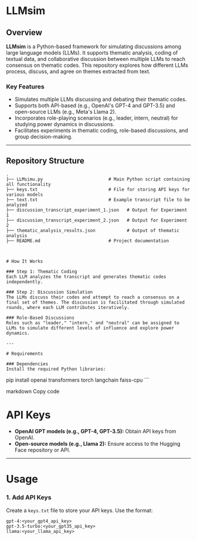 # LLMsim

## Overview

**LLMsim** is a Python-based framework for simulating discussions among large language models (LLMs). It supports thematic analysis, coding of textual data, and collaborative discussion between multiple LLMs to reach consensus on thematic codes. This repository explores how different LLMs process, discuss, and agree on themes extracted from text.

### Key Features
- Simulates multiple LLMs discussing and debating their thematic codes.
- Supports both API-based (e.g., OpenAI's GPT-4 and GPT-3.5) and open-source LLMs (e.g., Meta's Llama 2).
- Incorporates role-playing scenarios (e.g., leader, intern, neutral) for studying power dynamics in discussions.
- Facilitates experiments in thematic coding, role-based discussions, and group decision-making.

---

## Repository Structure

```plaintext
.
├── LLMsimu.py                         # Main Python script containing all functionality
├── keys.txt                           # File for storing API keys for various models
├── text.txt                           # Example transcript file to be analyzed
├── discussion_transcript_experiment_1.json   # Output for Experiment 1
├── discussion_transcript_experiment_2.json   # Output for Experiment 2
├── thematic_analysis_results.json            # Output of thematic analysis
├── README.md                          # Project documentation



# How It Works

### Step 1: Thematic Coding
Each LLM analyzes the transcript and generates thematic codes independently.

### Step 2: Discussion Simulation
The LLMs discuss their codes and attempt to reach a consensus on a final set of themes. The discussion is facilitated through simulated rounds, where each LLM contributes iteratively.

### Role-Based Discussions
Roles such as "leader," "intern," and "neutral" can be assigned to LLMs to simulate different levels of influence and explore power dynamics.

---

# Requirements

### Dependencies
Install the required Python libraries:

```
pip install openai transformers torch langchain faiss-cpu ```


markdown
Copy code
# API Keys

- **OpenAI GPT models (e.g., GPT-4, GPT-3.5):** Obtain API keys from OpenAI.
- **Open-source models (e.g., Llama 2):** Ensure access to the Hugging Face repository or API.

---

# Usage

### 1. Add API Keys
Create a `keys.txt` file to store your API keys. Use the format:

```plaintext
gpt-4:<your_gpt4_api_key>
gpt-3.5-turbo:<your_gpt35_api_key>
llama:<your_llama_api_key>

